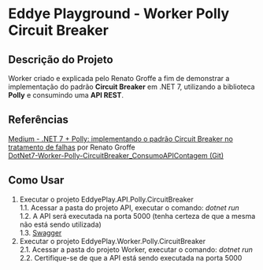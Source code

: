 # Eddye Playground - Worker Polly Circuit Breaker

## Descrição do Projeto

Worker criado e explicada pelo Renato Groffe a fim de demonstrar a implementação do padrão **Circuit Breaker** em .NET 7, utilizando a biblioteca **Polly** e consumindo uma **API REST**.

## Referências
[Medium - .NET 7 + Polly: implementando o padrão Circuit Breaker no tratamento de falhas](https://renatogroffe.medium.com/net-7-polly-implementando-o-padr%C3%A3o-circuit-breaker-no-tratamento-de-falhas-6690961fb595) por Renato Groffe<br>
[DotNet7-Worker-Polly-CircuitBreaker_ConsumoAPIContagem (Git)](https://github.com/renatogroffe/DotNet7-Worker-Polly-CircuitBreaker_ConsumoAPIContagem)

## Como Usar
1. Executar o projeto EddyePlay.API.Polly.CircuitBreaker<br>
   1.1. Acessar a pasta do projeto API, executar o comando: *dotnet run*<br>
   1.2. A API será executada na porta 5000 (tenha certeza de que a mesma não está sendo utilizada)<br>
   1.3. [Swagger](http://localhost:5000/swagger/index.html)<br>
2. Executar o projeto EddyePlay.Worker.Polly.CircuitBreaker<br>
   2.1. Acessar a pasta do projeto Worker, executar o comando: *dotnet run*<br>
   2.2. Certifique-se de que a API está sendo executada na porta 5000<br>